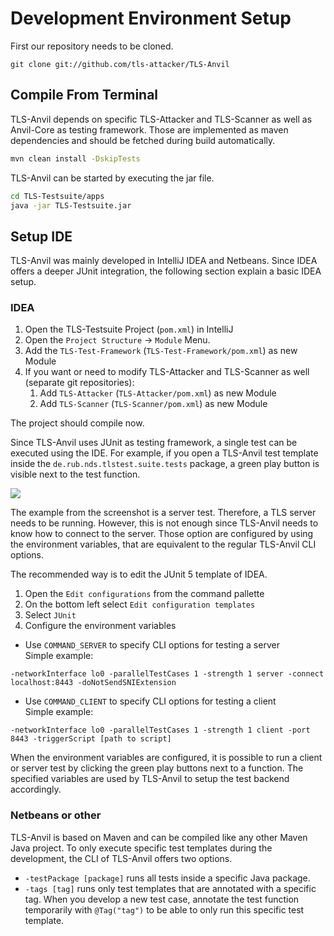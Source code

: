 # Development Environment Setup

First our repository needs to be cloned. 

```
git clone git://github.com/tls-attacker/TLS-Anvil
```

## Compile From Terminal

TLS-Anvil depends on specific TLS-Attacker and TLS-Scanner as well as Anvil-Core as testing framework. Those are implemented as maven dependencies and should be fetched during build automatically.

```bash
mvn clean install -DskipTests
```

TLS-Anvil can be started by executing the jar file.

```bash
cd TLS-Testsuite/apps
java -jar TLS-Testsuite.jar
```

## Setup IDE

TLS-Anvil was mainly developed in IntelliJ IDEA and Netbeans. Since IDEA offers a deeper JUnit integration, the following section explain a basic IDEA setup.

### IDEA

1. Open the TLS-Testsuite Project (`pom.xml`) in IntelliJ
2. Open the `Project Structure` -> `Module` Menu.
3. Add the `TLS-Test-Framework` (`TLS-Test-Framework/pom.xml`) as new Module
4. If you want or need to modify TLS-Attacker and TLS-Scanner as well (separate git repositories):
   1. Add `TLS-Attacker` (`TLS-Attacker/pom.xml`) as new Module
   2. Add `TLS-Scanner` (`TLS-Scanner/pom.xml`) as new Module

The project should compile now.

Since TLS-Anvil uses JUnit as testing framework, a single test can be executed using the IDE. For example, if you open a TLS-Anvil test template inside the `de.rub.nds.tlstest.suite.tests` package, a green play button is visible next to the test function.

![](/test_example.png)

The example from the screenshot is a server test. Therefore, a TLS server needs to be running. However, this is not enough since TLS-Anvil needs to know how to connect to the server. Those option are configured by using the environment variables, that are equivalent to the regular TLS-Anvil CLI options.

The recommended way is to edit the JUnit 5 template of IDEA.
1. Open the `Edit configurations` from the command pallette
1. On the bottom left select `Edit configuration templates`
1. Select `JUnit`
1. Configure the environment variables
* Use `COMMAND_SERVER` to specify CLI options for testing a server  
Simple example:

```
-networkInterface lo0 -parallelTestCases 1 -strength 1 server -connect localhost:8443 -doNotSendSNIExtension
```

* Use `COMMAND_CLIENT` to specify CLI options for testing a client  
  Simple example:

```
-networkInterface lo0 -parallelTestCases 1 -strength 1 client -port 8443 -triggerScript [path to script]
```

When the environment variables are configured, it is possible to run a client or server test by clicking the green play buttons next to a function. The specified variables are used by TLS-Anvil to setup the test backend accordingly.

### Netbeans or other

TLS-Anvil is based on Maven and can be compiled like any other Maven Java project. To only execute specific test templates during the development, the CLI of TLS-Anvil offers two options.
* `-testPackage [package]` runs all tests inside a specific Java package.
* `-tags [tag]` runs only test templates that are annotated with a specific tag. When you develop a new test case, annotate the test function temporarily with `@Tag("tag")` to be able to only run this specific test template.
